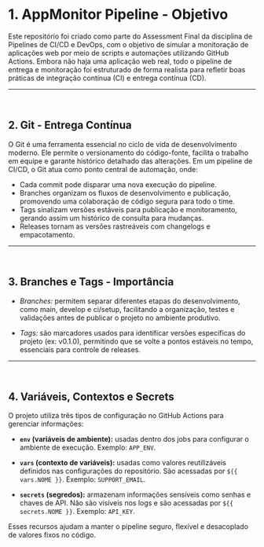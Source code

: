 # 1. AppMonitor Pipeline - Objetivo

Este repositório foi criado como parte do Assessment Final da disciplina de Pipelines de CI/CD e DevOps, com o objetivo de simular a monitoração de aplicações web por meio de scripts e automações utilizando GitHub Actions. Embora não haja uma aplicação web real, todo o pipeline de entrega e monitoração foi estruturado de forma realista para refletir boas práticas de integração contínua (CI) e entrega contínua (CD).

---
<br>

## 2. Git - Entrega Contínua

O Git é uma ferramenta essencial no ciclo de vida de desenvolvimento moderno. Ele permite o versionamento do código-fonte, facilita o trabalho em equipe e garante histórico detalhado das alterações. Em um pipeline de CI/CD, o Git atua como ponto central de automação, onde:

- Cada commit pode disparar uma nova execução do pipeline.
- Branches organizam os fluxos de desenvolvimento e publicação, promovendo uma colaboração de código segura para todo o time.
- Tags sinalizam versões estáveis para publicação e monitoramento, gerando assim um histórico de consulta para mudanças.
- Releases tornam as versões rastreáveis com changelogs e empacotamento.

---
<br>

## 3. Branches e Tags - Importância

- *Branches:* permitem separar diferentes etapas do desenvolvimento, como main, develop e ci/setup, facilitando a organização, testes e validações antes de publicar o projeto no ambiente produtivo.

- *Tags:* são marcadores usados para identificar versões específicas do projeto (ex: v0.1.0), permitindo que se volte a pontos estáveis no tempo, essenciais para controle de releases.

---
<br>

## 4. Variáveis, Contextos e Secrets

O projeto utiliza três tipos de configuração no GitHub Actions para gerenciar informações:

- **`env` (variáveis de ambiente):** usadas dentro dos jobs para configurar o ambiente de execução. Exemplo: `APP_ENV`.

- **`vars` (contexto de variáveis):** usadas como valores reutilizáveis definidos nas configurações do repositório. São acessadas por `${{ vars.NOME }}`. Exemplo: `SUPPORT_EMAIL`.

- **`secrets` (segredos):** armazenam informações sensíveis como senhas e chaves de API. Não são visíveis nos logs e são acessadas por `${{ secrets.NOME }}`. Exemplo: `API_KEY`.

Esses recursos ajudam a manter o pipeline seguro, flexível e desacoplado de valores fixos no código.

